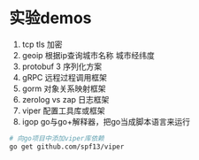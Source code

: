 # 实验demos

1. tcp tls 加密 
2. geoip 根据ip查询城市名称 城市经纬度
3. protobuf 3  序列化方案
4. gRPC 远程过程调用框架
5. gorm 对象关系映射框架
6. zerolog vs zap 日志框架 
7. viper 配置工具库或框架
8. igop go与go+解释器，把go当成脚本语言来运行






``` bash
# 向go项目中添加viper库依赖
go get github.com/spf13/viper
```
